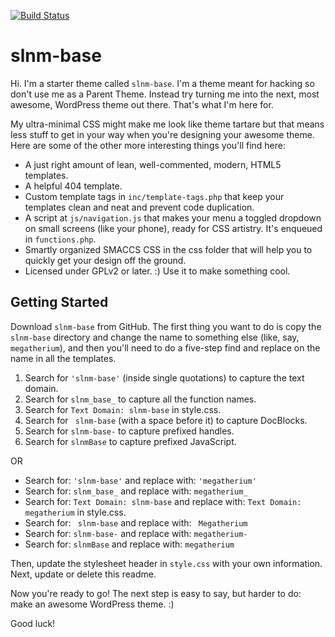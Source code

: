 [![Build Status](https://travis-ci.org/Automattic/_s.svg?branch=master)](https://travis-ci.org/Automattic/_s)

slnm-base
===

Hi. I'm a starter theme called `slnm-base`. I'm a theme meant for hacking so don't use me as a Parent Theme. Instead try turning me into the next, most awesome, WordPress theme out there. That's what I'm here for.

My ultra-minimal CSS might make me look like theme tartare but that means less stuff to get in your way when you're designing your awesome theme. Here are some of the other more interesting things you'll find here:

* A just right amount of lean, well-commented, modern, HTML5 templates.
* A helpful 404 template.
* Custom template tags in `inc/template-tags.php` that keep your templates clean and neat and prevent code duplication.
* A script at `js/navigation.js` that makes your menu a toggled dropdown on small screens (like your phone), ready for CSS artistry. It's enqueued in `functions.php`.
* Smartly organized SMACCS CSS in the css folder that will help you to quickly get your design off the ground.
* Licensed under GPLv2 or later. :) Use it to make something cool.

Getting Started
---------------

Download `slnm-base` from GitHub. The first thing you want to do is copy the `slnm-base` directory and change the name to something else (like, say, `megatherium`), and then you'll need to do a five-step find and replace on the name in all the templates.

1. Search for `'slnm-base'` (inside single quotations) to capture the text domain.
2. Search for `slnm_base_` to capture all the function names.
3. Search for `Text Domain: slnm-base` in style.css.
4. Search for <code>&nbsp;slnm-base</code> (with a space before it) to capture DocBlocks.
5. Search for `slnm-base-` to capture prefixed handles.
6. Search for `slnmBase` to capture prefixed JavaScript.

OR

* Search for: `'slnm-base'` and replace with: `'megatherium'`
* Search for: `slnm_base_` and replace with: `megatherium_`
* Search for: `Text Domain: slnm-base` and replace with: `Text Domain: megatherium` in style.css.
* Search for: <code>&nbsp;slnm-base</code> and replace with: <code>&nbsp;Megatherium</code>
* Search for: `slnm-base-` and replace with: `megatherium-`
* Search for: `slnmBase` and replace with: `megatherium`

Then, update the stylesheet header in `style.css` with your own information. Next, update or delete this readme.

Now you're ready to go! The next step is easy to say, but harder to do: make an awesome WordPress theme. :)

Good luck!
